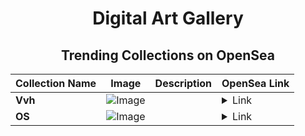 <div align="center">

# Digital Art Gallery

## Trending Collections on OpenSea

| Collection Name                       | Image                                                                                     | Description                       | OpenSea Link                                                                                          |
|---------------------------------------|-------------------------------------------------------------------------------------------|-----------------------------------|--------------------------------------------------------------------------------------------------------|
| **Vvh** | ![Image](https://i.seadn.io/s/raw/files/7a5ca999ad526aea453cbe1c3797e8ec.png?w=500&auto=format?w=200&auto=format) |  | <details><summary>Link</summary>[Vvh](https://opensea.io/collection/vvh-3)</details> |
| **OS** | ![Image](https://i.seadn.io/s/raw/files/42dfa25a76bec8c8e5ede29da39368d1.jpg?w=500&auto=format?w=200&auto=format) |  | <details><summary>Link</summary>[OS](https://opensea.io/collection/os-15)</details> |

</div>